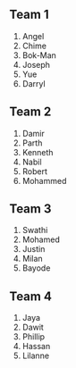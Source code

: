 ## Team 1
1. Angel
2. Chime
3. Bok-Man
4. Joseph
5. Yue
6. Darryl

## Team 2
1. Damir
2. Parth
3. Kenneth
4. Nabil
5. Robert
6. Mohammed

## Team 3
1. Swathi
2. Mohamed
3. Justin
4. Milan
5. Bayode

## Team 4
1. Jaya
2. Dawit
3. Phillip
4. Hassan
5. Lilanne